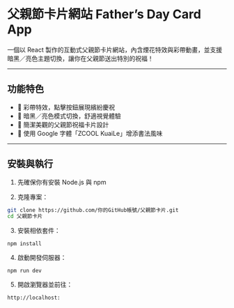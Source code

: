 # 父親節卡片網站 Father’s Day Card App

一個以 React 製作的互動式父親節卡片網站，內含煙花特效與彩帶動畫，並支援暗黑／亮色主題切換，讓你在父親節送出特別的祝福！

---

## 功能特色

- 🎉 彩帶特效，點擊按鈕展現繽紛慶祝
- 🌙 暗黑／亮色模式切換，舒適視覺體驗
- 💌 簡潔美觀的父親節祝福卡片設計
- 🎨 使用 Google 字體「ZCOOL KuaiLe」增添書法風味

---

## 安裝與執行

1. 先確保你有安裝 Node.js 與 npm

2. 克隆專案：

```bash
git clone https://github.com/你的GitHub帳號/父親節卡片.git
cd 父親節卡片
```
3. 安裝相依套件：
```base
npm install
```

4. 啟動開發伺服器：
```base
npm run dev
```
5. 開啟瀏覽器並前往：
```base
http://localhost:
```

